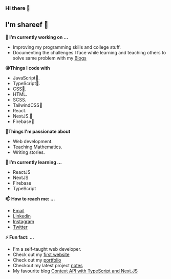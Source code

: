 ### Hi there 👋

<!--
**shareef99/shareef99** is a ✨ _special_ ✨ repository because its `README.md` (this file) appears on your GitHub profile.

Here are some ideas to get you started:

- 🔭 I’m currently working on ...
- 🌱 I’m currently learning ...
- 👯 I’m looking to collaborate on ...
- 🤔 I’m looking for help with ...
- 💬 Ask me about ...
- 📫 How to reach me: ...
- 😄 Pronouns: ...
- ⚡ Fun fact: ...
-->
## I'm shareef :boy:
**🔭 I’m currently working on ...**
- Improving my programming skills and college stuff.
- Documenting the challenges I face while learning and teaching others to solve same problem with my [Blogs](https://dev.to/shareef)

**:stuck_out_tongue:Things I code with**
- JavaScript:sparkling_heart:.
- TypeScript:sparkling_heart:.
- CSS🤪.
- HTML.
- SCSS.
- TailwindCSS:sparkling_heart:
- React.
- NextJS.:sparkling_heart:
- Firebase:sparkling_heart:

**:muscle:Things I'm passionate about**
- Web development.
- Teaching Mathematics.
- Writing stories.

**🌱 I’m currently learning ...**
- ReactJS
- NextJS
- Firebase
- TypeScript

**📫 How to reach me: ...**
- [Email](mailto:nadeemshareef934@gmail.com)
- [Linkedin](https://www.linkedin.com/in/nadeem-shareef-7a8394182/)
- [Instagram](https://www.instagram.com/shareefbhai_/)
- [Twitter](https://twitter.com/shareefBhai99)

**⚡ Fun fact: ...**
- I'm a self-taught web developer.
- Check out my [first website](https://shareef99.github.io/myFirstWebpage/)
- Check out my [portfolio](https://portfolio.shareef.vercel.app/)
- Checkout my latest project [notes](https://yourounotes.vercel.app/)
- My favourite blog [Context API with TypeScript and Next.JS](https://dev.to/shareef/context-api-with-typescript-and-next-js-2m25/)
